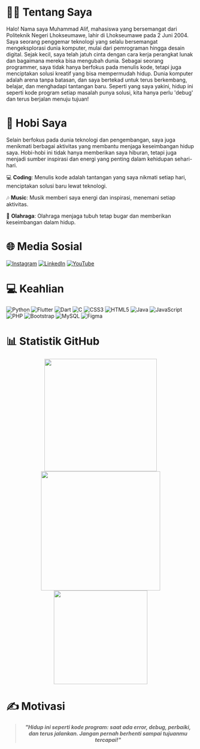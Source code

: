 # 👨‍💻 Tentang Saya
Halo! Nama saya Muhammad Alif, mahasiswa yang bersemangat dari Politeknik Negeri Lhokseumawe, lahir di Lhokseumawe pada 2 Juni 2004. Saya seorang penggemar teknologi yang selalu bersemangat mengeksplorasi dunia komputer, mulai dari pemrograman hingga desain digital. Sejak kecil, saya telah jatuh cinta dengan cara kerja perangkat lunak dan bagaimana mereka bisa mengubah dunia. Sebagai seorang programmer, saya tidak hanya berfokus pada menulis kode, tetapi juga menciptakan solusi kreatif yang bisa mempermudah hidup. Dunia komputer adalah arena tanpa batasan, dan saya bertekad untuk terus berkembang, belajar, dan menghadapi tantangan baru. Seperti yang saya yakini, hidup ini seperti kode program setiap masalah punya solusi, kita hanya perlu 'debug' dan terus berjalan menuju tujuan!

# 🎯 Hobi Saya
Selain berfokus pada dunia teknologi dan pengembangan, saya juga menikmati berbagai aktivitas yang membantu menjaga keseimbangan hidup saya. Hobi-hobi ini tidak hanya memberikan saya hiburan, tetapi juga menjadi sumber inspirasi dan energi yang penting dalam kehidupan sehari-hari.

💻 **Coding**: Menulis kode adalah tantangan yang saya nikmati setiap hari, menciptakan solusi baru lewat teknologi.

🎶 **Music**: Musik memberi saya energi dan inspirasi, menemani setiap aktivitas.

🏀 **Olahraga**: Olahraga menjaga tubuh tetap bugar dan memberikan keseimbangan dalam hidup.

# 🌐 Media Sosial
[![Instagram](https://img.shields.io/badge/Instagram-%23E4405F.svg?logo=Instagram&logoColor=white)](https://www.instagram.com/muhmmdlif/)
[![LinkedIn](https://img.shields.io/badge/LinkedIn-%230077B5.svg?logo=linkedin&logoColor=white)](https://www.linkedin.com/in/muhammadalif69/)
[![YouTube](https://img.shields.io/badge/YouTube-%23FF0000.svg?logo=YouTube&logoColor=white)](https://www.youtube.com/@muhammadalif_69)  

# 💻 Keahlian
![Python](https://img.shields.io/badge/python-3670A0?style=for-the-badge&logo=python&logoColor=ffdd54)
![Flutter](https://img.shields.io/badge/Flutter-%2302569B.svg?style=for-the-badge&logo=Flutter&logoColor=white)
![Dart](https://img.shields.io/badge/dart-%230175C2.svg?style=for-the-badge&logo=dart&logoColor=white)
![C](https://img.shields.io/badge/c-%2300599C.svg?style=for-the-badge&logo=c&logoColor=white)
![CSS3](https://img.shields.io/badge/css3-%231572B6.svg?style=for-the-badge&logo=css3&logoColor=white)
![HTML5](https://img.shields.io/badge/html5-%23E34F26.svg?style=for-the-badge&logo=html5&logoColor=white)
![Java](https://img.shields.io/badge/java-%23ED8B00.svg?style=for-the-badge&logo=java&logoColor=white)
![JavaScript](https://img.shields.io/badge/javascript-%23323330.svg?style=for-the-badge&logo=javascript&logoColor=%23F7DF1E)
![PHP](https://img.shields.io/badge/php-%23777BB4.svg?style=for-the-badge&logo=php&logoColor=white)
![Bootstrap](https://img.shields.io/badge/bootstrap-%23563D7C.svg?style=for-the-badge&logo=bootstrap&logoColor=white)
![MySQL](https://img.shields.io/badge/mysql-%2300f.svg?style=for-the-badge&logo=mysql&logoColor=white)
![Figma](https://img.shields.io/badge/figma-%23F24E1E.svg?style=for-the-badge&logo=figma&logoColor=white)

# 📊 Statistik GitHub
<div align="center">
  <img src="https://github-readme-stats.vercel.app/api?username=muhammadalif69&theme=merko&show_icons=true&hide_border=true&count_private=true" width="300px"/>
  <img src="https://github-readme-streak-stats.herokuapp.com/?user=muhammadalif69&theme=merko&hide_border=true" width="318px"/>
  <img src="https://github-readme-stats.vercel.app/api/top-langs/?username=muhammadalif69&theme=merko&show_icons=true&hide_border=true&layout=compact" width="250"/>
</div>

# ✍️ Motivasi
<div align="center">
  <blockquote>
    <p><em><b>"Hidup ini seperti kode program: saat ada error, debug, perbaiki, dan terus jalankan. Jangan pernah berhenti sampai tujuanmu tercapai!"</b></em></p>
  </blockquote>
</div>
